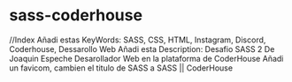 # sass-coderhouse
//Index Añadi estas KeyWords: SASS, CSS, HTML, Instagram, Discord, Coderhouse, Dessarollo Web Añadi esta Description: Desafio SASS 2  De Joaquin Espeche Desarollador Web en la plataforma de CoderHouse Añadi un favicom, cambien el titulo de SASS a SASS || CoderHouse
